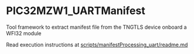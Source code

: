 # PIC32MZW1_UARTManifest
Tool framework to extract manifest file from the TNGTLS device onboard a WFI32 module 

Read execution instructions at [scripts/manifestProcessing_uart/readme.md](scripts/manifestProcessing_uart/readme.md)
